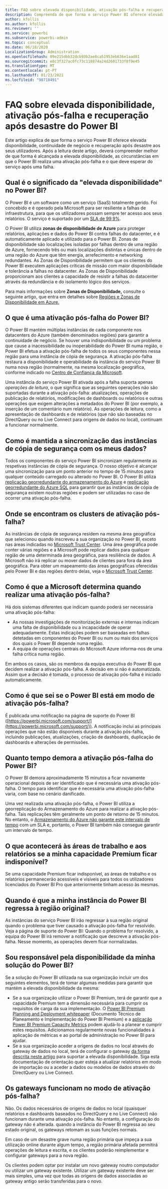 ```yaml
---
title: FAQ sobre elevada disponibilidade, ativação pós-falha e recuperação após desastre do Power BI
description: Compreenda de que forma o serviço Power BI oferece elevada disponibilidade, continuidade de negócio e recuperação após desastre aos seus utilizadores.
author: kfollis
ms.author: kfollis
ms.reviewer: ''
ms.service: powerbi
ms.subservice: powerbi-admin
ms.topic: conceptual
ms.date: 06/18/2020
LocalizationGroup: Administration
ms.openlocfilehash: 09e215dbb32dcb93b2ae8ca51953eb636e1aad81
ms.sourcegitcommit: e8c3f327ac0fc73c118874a24d2601733f8f9e45
ms.translationtype: MT
ms.contentlocale: pt-PT
ms.lasthandoff: 01/23/2021
ms.locfileid: "98718491"
---
```

# <a name="power-bi-high-availability-failover-and-disaster-recovery-faq"></a>FAQ sobre elevada disponibilidade, ativação pós-falha e recuperação após desastre do Power BI

Este artigo explica de que forma o serviço Power BI oferece elevada disponibilidade, continuidade de negócio e recuperação após desastre aos seus utilizadores. Após a leitura deste artigo, deverá compreender melhor de que forma é alcançada a elevada disponibilidade, as circunstâncias em que o Power BI realiza uma ativação pós-falha e o que deve esperar do serviço após uma falha.

## <a name="what-does-high-availability-mean-for-power-bi"></a>Qual é o significado da "elevada disponibilidade" no Power BI?

O Power BI é um software como um serviço (SaaS) totalmente gerido.  Foi concebido e é operado pela Microsoft para ser resiliente a falhas de infraestrutura, para que os utilizadores possam sempre ter acesso aos seus relatórios.  O serviço é suportado por um [SLA de 99,9%](https://www.microsoftvolumelicensing.com/DocumentSearch.aspx?Mode=3&DocumentTypeId=37).

O Power BI utiliza **zonas de disponibilidade de Azure** para proteger relatórios, aplicações e dados do Power BI contra falhas do datacenter, e é automaticamente aplicado e utilizado para o Power BI. Zonas de disponibilidade são localizações isoladas por falhas dentro de uma região de Azure, fornecendo três ou mais localizações distintas e únicas dentro de uma região do Azure que têm energia, arrefecimento e networking redundantes. As Zonas de Disponibilidade permitem que os clientes do Power BI executem aplicações críticas de missão com maior disponibilidade e tolerância a falhas no datacenter. As Zonas de Disponibilidade proporcionam aos clientes a capacidade de resistir a falhas do datacenter através da redundância e do isolamento lógico dos serviços. 

Para mais informações sobre **Zonas de Disponibilidade,** consulte o seguinte artigo, que entra em detalhes sobre [Regiões e Zonas de Disponibilidade em Azure.](https://docs.microsoft.com/azure/availability-zones/az-overview)

## <a name="what-is-a-power-bi-failover"></a>O que é uma ativação pós-falha do Power BI?

O Power BI mantém múltiplas instâncias de cada componente nos datacenters do Azure (também denominados regiões) para garantir a continuidade de negócio. Se houver uma indisponibilidade ou um problema que cause a inacessibilidade ou inoperabilidade do Power BI numa região, o Power BI efetua a ativação pós-falha de todos os seus componentes nessa região para uma instância de cópia de segurança. A ativação pós-falha restaura a disponibilidade e operabilidade da instância do serviço Power BI numa nova região (normalmente, na mesma localização geográfica, conforme indicado no [Centro de Confiança da Microsoft](https://www.microsoft.com/trust-center/product-overview).

Uma instância do serviço Power BI ativada após a falha suporta apenas _operações de leitura_, o que significa que as seguintes operações não são suportadas durante a ativação pós-falha: atualizações, operações de publicação de relatórios, modificações de dashboards ou relatórios e outras operações que exigem alterações a metadados do Power BI (por exemplo, a inserção de um comentário num relatório).  As operações de leitura, como a apresentação de dashboards e de relatórios (que não são baseadas no DirectQuery ou no Live Connect para origens de dados no local), continuam a funcionar normalmente.

## <a name="how-are-backup-instances-kept-in-sync-with-my-data"></a>Como é mantida a sincronização das instâncias de cópia de segurança com os meus dados?

Todos os componentes do serviço Power BI sincronizam regularmente as respetivas instâncias de cópia de segurança. O nosso objetivo é alcançar uma sincronização para um ponto anterior no tempo de 15 minutos para qualquer conteúdo carregado ou alterado no Power BI. O Power BI utiliza [replicação georredundante do armazenamento do Azure](/azure/storage/common/storage-redundancy-grs) e [replicação georredundante do Azure SQL](/azure/sql-database/sql-database-active-geo-replication) para garantir que as instâncias de cópia de segurança existem noutras regiões e podem ser utilizadas no caso de ocorrer uma ativação pós-falha.

## <a name="where-are-the-failover-clusters-located"></a>Onde se encontram os clusters de ativação pós-falha?

As instâncias de cópia de segurança residem na mesma área geográfica que selecionou quando inscreveu a sua organização no Power BI, exceto nas áreas indicadas no [Microsoft Trust Center](https://www.microsoft.com/trust-center/product-overview). Uma área geográfica pode conter várias regiões e a Microsoft pode replicar dados para qualquer região de uma determinada área geográfica, para resiliência de dados. A Microsoft não irá replicar ou mover dados de clientes para fora da área geográfica. Para obter um mapeamento das áreas geográficas oferecidas pelo Power BI e das regiões dentro delas, veja o [Microsoft Trust Center](https://www.microsoft.com/trust-center/product-overview).

## <a name="how-does-microsoft-decide-to-fail-over"></a>Como é que a Microsoft determina quando realizar uma ativação pós-falha?

Há dois sistemas diferentes que indicam quando poderá ser necessária uma ativação pós-falha:

- As nossas investigações de monitorização externas e internas indicam uma falta de disponibilidade ou a incapacidade de operar adequadamente. Estas indicações podem ser baseadas em falhas detetadas em componentes do Power BI ou num ou mais dos serviços dos quais o Power BI depende numa região.
- A equipa de operações centrais do Microsoft Azure informa-nos de uma falha crítica numa região.

Em ambos os casos, são os membros da equipa executiva do Power BI que decidem realizar a ativação pós-falha. A decisão em si não é automatizada. Assim que a decisão é tomada, o processo de ativação pós-falha é iniciado automaticamente.

## <a name="how-do-i-know-power-bi-is-now-in-failover-mode"></a>Como é que sei se o Power BI está em modo de ativação pós-falha?

É publicada uma notificação na página de suporte do Power BI ([https://powerbi.microsoft.com/support/](https://powerbi.microsoft.com/support/)). A notificação inclui as principais operações que não estão disponíveis durante a ativação pós-falha, incluindo publicações, atualizações, criação de dashboards, duplicação de dashboards e alterações de permissões.

## <a name="how-long-does-it-take-power-bi-to-fail-over"></a>Quanto tempo demora a ativação pós-falha do Power BI?

O Power BI demora aproximadamente 15 minutos a ficar novamente operacional depois de ser identificado que é necessária uma ativação pós-falha. O tempo para identificar que é necessária uma ativação pós-falha varia, com base no cenário danificado. 

Uma vez realizada uma ativação pós-falha, o Power BI utiliza a georreplicação do Armazenamento do Azure para realizar a ativação pós-falha. Tais replicações têm geralmente um ponto de retorno de 15 minutos. No entanto, o [Armazenamento do Azure não garante este intervalo de tempo](/azure/storage/common/storage-redundancy) com um SLA e, portanto, o Power BI também não consegue garantir um intervalo de tempo. 

## <a name="what-happens-to-workspaces-and-reports-if-my-premium-capacity-becomes-unavailable"></a>O que acontecerá às áreas de trabalho e aos relatórios se a minha capacidade Premium ficar indisponível? 

Se uma capacidade Premium ficar indisponível, as áreas de trabalho e os relatórios permanecerão acessíveis e visíveis para todos os utilizadores licenciados do Power BI Pro que anteriormente tinham acesso às mesmas.

## <a name="when-does-my-power-bi-instance-return-to-the-original-region"></a>Quando é que a minha instância do Power BI regressa à região original?

As instâncias do serviço Power BI irão regressar à sua região original quando o problema que tiver causado a ativação pós-falha for resolvido. Veja a página de suporte do Power BI: Quando o problema for resolvido, a equipa do Power BI irá remover a notificação que descreve a ativação pós-falha. Nesse momento, as operações devem ficar normalizadas.

## <a name="am-i-responsible-for-the-availability-of-my-power-bi-solution"></a>Sou responsável pela disponibilidade da minha solução do Power BI?

Se a solução do Power BI utilizada na sua organização incluir um dos seguintes elementos, terá de tomar algumas medidas para garantir que mantém a elevada disponibilidade da mesma:

- Se a sua organização utilizar o Power BI Premium, terá de garantir que a capacidade Premium tem a dimensão necessária para cumprir os requisitos de carga da sua implementação.  O [Power BI Premium Planning and Deployment whitepaper](https://aka.ms/Premium-Capacity-Planning-Deployment) (Documento Técnico de Planeamento e Implementação do Power BI Premium) e a [aplicação Power BI Premium Capacity Metrics](service-admin-premium-monitor-capacity.md) podem ajudá-lo a planear e cumprir estes requisitos. Adicionamos regularmente novas funcionalidades à aplicação de métricas e ao portal de administração no Power BI para ajudar.
- Se a sua organização aceder a origens de dados no local através do gateway de dados no local, terá de configurar o gateway [da forma descrita neste artigo](/data-integration/gateway/service-gateway-high-availability-clusters) para suportar a elevada disponibilidade. Siga esta documentação de orientação quer esteja a atualizar relatórios em modo de importação ou a aceder a dados ou modelos de dados através do DirectQuery ou Live Connect.

## <a name="will-gateways-function-when-in-failover-mode"></a>Os gateways funcionam no modo de ativação pós-falha?

Não. Os dados necessários de origens de dados no local (quaisquer relatórios e dashboards baseados no DirectQuery e no Live Connect) não funcionam durante uma ativação pós-falha. No entanto, a configuração do gateway não é alterada. quando a instância do Power BI regressa ao seu estado original, os gateways retomam as suas funções normais.

Em caso de um desastre grave numa região primária que impeça a sua utilização online durante algum tempo, a região primária afetada permitirá operações de leitura e escrita, e os clientes poderão reimplementar e configurar gateways para a nova região.

Os clientes podem optar por instalar um novo gateway noutro computador ou utilizar um gateway existente. Utilizar um gateway existente deve ser mais simples, uma vez que todas as origens de dados associadas ao gateway antigo serão transferidas para o novo.
